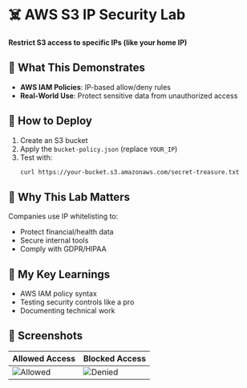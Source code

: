 # ☠️ AWS S3 IP Security Lab  
**Restrict S3 access to specific IPs (like your home IP)**  

## 🔧 What This Demonstrates  
- **AWS IAM Policies**: IP-based allow/deny rules  
- **Real-World Use**: Protect sensitive data from unauthorized access  

## 🚀 How to Deploy  
1. Create an S3 bucket  
2. Apply the `bucket-policy.json` (replace `YOUR_IP`)  
3. Test with:  
   ```bash
   curl https://your-bucket.s3.amazonaws.com/secret-treasure.txt
## 🎯 Why This Lab Matters  
Companies use IP whitelisting to:  
- Protect financial/health data  
- Secure internal tools  
- Comply with GDPR/HIPAA  

## 🚀 My Key Learnings  
- AWS IAM policy syntax  
- Testing security controls like a pro  
- Documenting technical work  

## 👀 Screenshots  
| Allowed Access | Blocked Access |  
|----------------|----------------|  
| ![Allowed](allowed.png) | ![Denied](denied.png) |  
